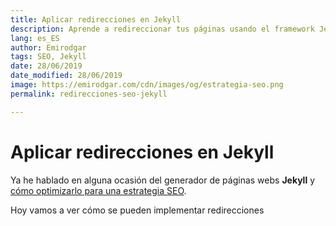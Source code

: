```yaml
---
title: Aplicar redirecciones en Jekyll
description: Aprende a redireccionar tus páginas usando el framework Jekyll
lang: es_ES
author: Emirodgar
tags: SEO, Jekyll
date: 28/06/2019
date_modified: 28/06/2019
image: https://emirodgar.com/cdn/images/og/estrategia-seo.png
permalink: redirecciones-seo-jekyll

---
```


# Aplicar redirecciones en Jekyll

Ya he hablado en alguna ocasión del generador de páginas webs **Jekyll** y [cómo optimizarlo para una estrategia SEO](optimizacion-seo-jekyll).

Hoy vamos a ver cómo se pueden implementar redirecciones
<!--stackedit_data:
eyJoaXN0b3J5IjpbMTY0MDA0OTQ2MiwtMjEyMjY0MTM2NF19
-->